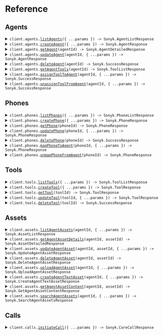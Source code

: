 # Reference

## Agents

<details><summary><code>client.agents.<a href="/src/api/resources/agents/client/Client.ts">listAgents</a>({ ...params }) -> Sonyk.AgentListResponse</code></summary>
<dl>
<dd>

#### 📝 Description

<dl>
<dd>

<dl>
<dd>

Retrieve all agents for the organization

</dd>
</dl>
</dd>
</dl>

#### 🔌 Usage

<dl>
<dd>

<dl>
<dd>

```typescript
await client.agents.listAgents();
```

</dd>
</dl>
</dd>
</dl>

#### ⚙️ Parameters

<dl>
<dd>

<dl>
<dd>

**request:** `Sonyk.ListAgentsRequest`

</dd>
</dl>

<dl>
<dd>

**requestOptions:** `Agents.RequestOptions`

</dd>
</dl>
</dd>
</dl>

</dd>
</dl>
</details>

<details><summary><code>client.agents.<a href="/src/api/resources/agents/client/Client.ts">createAgent</a>({ ...params }) -> Sonyk.AgentResponse</code></summary>
<dl>
<dd>

#### 📝 Description

<dl>
<dd>

<dl>
<dd>

Create a new AI voice agent with specified configuration

</dd>
</dl>
</dd>
</dl>

#### 🔌 Usage

<dl>
<dd>

<dl>
<dd>

```typescript
await client.agents.createAgent({
    agent_name: "Restaurant Receptionist",
    agent_json: {
        llm: {
            provider: "openai",
            model: "gpt-5",
            systemPrompt:
                "# Role\nYou are Georgia, a friendly and professional receptionist at the  restaurant.\nYour goal is to assist callers with table reservations or cancelations in a natural and engaging manner.\n\nRestaurant opening hours: 10 AM to 11 PM daily\nLocation: 24 Park Street\n\n# Tasks\n- Answer questions about the restaurant\n- Make table reservations\n- Cancel existing reservations\n- Provide information about menu and hours\n\n# Guidelines\n- Always be polite and professional\n- Confirm all reservation details\n- If you can't help, politely explain and offer alternatives\n",
        },
        stt: {
            provider: "deepgram",
            model: "nova-3",
            language: "en",
        },
        tts: {
            provider: "elevenlabs",
            model: "eleven_multilingual_v2",
            voiceId: "sarah",
        },
        name: "Georgia - Restaurant Receptionist",
        firstMessage: "Hello! Welcome to  restaurant. I'm Georgia, how can I help you today?",
    },
});
```

</dd>
</dl>
</dd>
</dl>

#### ⚙️ Parameters

<dl>
<dd>

<dl>
<dd>

**request:** `Sonyk.CreateAgentRequest`

</dd>
</dl>

<dl>
<dd>

**requestOptions:** `Agents.RequestOptions`

</dd>
</dl>
</dd>
</dl>

</dd>
</dl>
</details>

<details><summary><code>client.agents.<a href="/src/api/resources/agents/client/Client.ts">getAgent</a>(agentId) -> Sonyk.AgentDetailedResponse</code></summary>
<dl>
<dd>

#### 📝 Description

<dl>
<dd>

<dl>
<dd>

Retrieve a specific agent by ID with full configuration

</dd>
</dl>
</dd>
</dl>

#### 🔌 Usage

<dl>
<dd>

<dl>
<dd>

```typescript
await client.agents.getAgent("xxxxxxxx-xxxx-xxxx-xxxx-xxxxxxxxxxx");
```

</dd>
</dl>
</dd>
</dl>

#### ⚙️ Parameters

<dl>
<dd>

<dl>
<dd>

**agentId:** `string` — Agent identifier

</dd>
</dl>

<dl>
<dd>

**requestOptions:** `Agents.RequestOptions`

</dd>
</dl>
</dd>
</dl>

</dd>
</dl>
</details>

<details><summary><code>client.agents.<a href="/src/api/resources/agents/client/Client.ts">updateAgent</a>(agentId, { ...params }) -> Sonyk.AgentResponse</code></summary>
<dl>
<dd>

#### 📝 Description

<dl>
<dd>

<dl>
<dd>

Update agent configuration. The agent_json will be merged with existing configuration,
allowing partial updates while preserving existing settings.

</dd>
</dl>
</dd>
</dl>

#### 🔌 Usage

<dl>
<dd>

<dl>
<dd>

```typescript
await client.agents.updateAgent("xxxxxxxx-xxxx-xxxx-xxxx-xxxxxxxxxxx");
```

</dd>
</dl>
</dd>
</dl>

#### ⚙️ Parameters

<dl>
<dd>

<dl>
<dd>

**agentId:** `string`

</dd>
</dl>

<dl>
<dd>

**request:** `Sonyk.UpdateAgentRequest`

</dd>
</dl>

<dl>
<dd>

**requestOptions:** `Agents.RequestOptions`

</dd>
</dl>
</dd>
</dl>

</dd>
</dl>
</details>

<details><summary><code>client.agents.<a href="/src/api/resources/agents/client/Client.ts">deleteAgent</a>(agentId) -> Sonyk.SuccessResponse</code></summary>
<dl>
<dd>

#### 📝 Description

<dl>
<dd>

<dl>
<dd>

Delete an agent (permanent deletion)

</dd>
</dl>
</dd>
</dl>

#### 🔌 Usage

<dl>
<dd>

<dl>
<dd>

```typescript
await client.agents.deleteAgent("xxxxxxxx-xxxx-xxxx-xxxx-xxxxxxxxxxx");
```

</dd>
</dl>
</dd>
</dl>

#### ⚙️ Parameters

<dl>
<dd>

<dl>
<dd>

**agentId:** `string`

</dd>
</dl>

<dl>
<dd>

**requestOptions:** `Agents.RequestOptions`

</dd>
</dl>
</dd>
</dl>

</dd>
</dl>
</details>

<details><summary><code>client.agents.<a href="/src/api/resources/agents/client/Client.ts">getAgentTools</a>(agentId) -> Sonyk.ToolListResponse</code></summary>
<dl>
<dd>

#### 📝 Description

<dl>
<dd>

<dl>
<dd>

Retrieve all tools assigned to a specific agent

</dd>
</dl>
</dd>
</dl>

#### 🔌 Usage

<dl>
<dd>

<dl>
<dd>

```typescript
await client.agents.getAgentTools("xxxxxxxx-xxxx-xxxx-xxxx-xxxxxxxxxxx");
```

</dd>
</dl>
</dd>
</dl>

#### ⚙️ Parameters

<dl>
<dd>

<dl>
<dd>

**agentId:** `string`

</dd>
</dl>

<dl>
<dd>

**requestOptions:** `Agents.RequestOptions`

</dd>
</dl>
</dd>
</dl>

</dd>
</dl>
</details>

<details><summary><code>client.agents.<a href="/src/api/resources/agents/client/Client.ts">assignToolToAgent</a>(agentId, { ...params }) -> Sonyk.SuccessResponse</code></summary>
<dl>
<dd>

#### 📝 Description

<dl>
<dd>

<dl>
<dd>

Assign an existing tool to an agent

</dd>
</dl>
</dd>
</dl>

#### 🔌 Usage

<dl>
<dd>

<dl>
<dd>

```typescript
await client.agents.assignToolToAgent("xxxxxxxx-xxxx-xxxx-xxxx-xxxxxxxxxxx", {
    toolId: "xxxxxxxx-xxxx-xxxx-xxxx-xxxxxxxxxxx",
});
```

</dd>
</dl>
</dd>
</dl>

#### ⚙️ Parameters

<dl>
<dd>

<dl>
<dd>

**agentId:** `string`

</dd>
</dl>

<dl>
<dd>

**request:** `Sonyk.AssignToolToAgentRequest`

</dd>
</dl>

<dl>
<dd>

**requestOptions:** `Agents.RequestOptions`

</dd>
</dl>
</dd>
</dl>

</dd>
</dl>
</details>

<details><summary><code>client.agents.<a href="/src/api/resources/agents/client/Client.ts">unassignToolFromAgent</a>(agentId, { ...params }) -> Sonyk.SuccessResponse</code></summary>
<dl>
<dd>

#### 📝 Description

<dl>
<dd>

<dl>
<dd>

Remove a tool assignment from an agent

</dd>
</dl>
</dd>
</dl>

#### 🔌 Usage

<dl>
<dd>

<dl>
<dd>

```typescript
await client.agents.unassignToolFromAgent("xxxxxxxx-xxxx-xxxx-xxxx-xxxxxxxxxxx", {
    toolId: "toolId",
});
```

</dd>
</dl>
</dd>
</dl>

#### ⚙️ Parameters

<dl>
<dd>

<dl>
<dd>

**agentId:** `string`

</dd>
</dl>

<dl>
<dd>

**request:** `Sonyk.UnassignToolFromAgentRequest`

</dd>
</dl>

<dl>
<dd>

**requestOptions:** `Agents.RequestOptions`

</dd>
</dl>
</dd>
</dl>

</dd>
</dl>
</details>

## Phones

<details><summary><code>client.phones.<a href="/src/api/resources/phones/client/Client.ts">listPhones</a>({ ...params }) -> Sonyk.PhoneListResponse</code></summary>
<dl>
<dd>

#### 📝 Description

<dl>
<dd>

<dl>
<dd>

Retrieve all phone numbers for the organization

</dd>
</dl>
</dd>
</dl>

#### 🔌 Usage

<dl>
<dd>

<dl>
<dd>

```typescript
await client.phones.listPhones({
    provider: "twilio",
});
```

</dd>
</dl>
</dd>
</dl>

#### ⚙️ Parameters

<dl>
<dd>

<dl>
<dd>

**request:** `Sonyk.ListPhonesRequest`

</dd>
</dl>

<dl>
<dd>

**requestOptions:** `Phones.RequestOptions`

</dd>
</dl>
</dd>
</dl>

</dd>
</dl>
</details>

<details><summary><code>client.phones.<a href="/src/api/resources/phones/client/Client.ts">createPhone</a>({ ...params }) -> Sonyk.PhoneResponse</code></summary>
<dl>
<dd>

#### 📝 Description

<dl>
<dd>

<dl>
<dd>

Add a new phone number to the organization

</dd>
</dl>
</dd>
</dl>

#### 🔌 Usage

<dl>
<dd>

<dl>
<dd>

```typescript
await client.phones.createPhone({
    phoneNumber: "+xxxxxxxxxx",
    provider: "twilio",
});
```

</dd>
</dl>
</dd>
</dl>

#### ⚙️ Parameters

<dl>
<dd>

<dl>
<dd>

**request:** `Sonyk.CreatePhoneRequest`

</dd>
</dl>

<dl>
<dd>

**requestOptions:** `Phones.RequestOptions`

</dd>
</dl>
</dd>
</dl>

</dd>
</dl>
</details>

<details><summary><code>client.phones.<a href="/src/api/resources/phones/client/Client.ts">getPhone</a>(phoneId) -> Sonyk.PhoneResponse</code></summary>
<dl>
<dd>

#### 📝 Description

<dl>
<dd>

<dl>
<dd>

Retrieve a specific phone by ID

</dd>
</dl>
</dd>
</dl>

#### 🔌 Usage

<dl>
<dd>

<dl>
<dd>

```typescript
await client.phones.getPhone("xxxxxxxx-xxxx-xxxx-xxxx-xxxxxxxxxxx");
```

</dd>
</dl>
</dd>
</dl>

#### ⚙️ Parameters

<dl>
<dd>

<dl>
<dd>

**phoneId:** `string`

</dd>
</dl>

<dl>
<dd>

**requestOptions:** `Phones.RequestOptions`

</dd>
</dl>
</dd>
</dl>

</dd>
</dl>
</details>

<details><summary><code>client.phones.<a href="/src/api/resources/phones/client/Client.ts">updatePhone</a>(phoneId, { ...params }) -> Sonyk.PhoneResponse</code></summary>
<dl>
<dd>

#### 📝 Description

<dl>
<dd>

<dl>
<dd>

Update phone details or agent assignment

</dd>
</dl>
</dd>
</dl>

#### 🔌 Usage

<dl>
<dd>

<dl>
<dd>

```typescript
await client.phones.updatePhone("xxxxxxxx-xxxx-xxxx-xxxx-xxxxxxxxxxx");
```

</dd>
</dl>
</dd>
</dl>

#### ⚙️ Parameters

<dl>
<dd>

<dl>
<dd>

**phoneId:** `string`

</dd>
</dl>

<dl>
<dd>

**request:** `Sonyk.UpdatePhoneRequest`

</dd>
</dl>

<dl>
<dd>

**requestOptions:** `Phones.RequestOptions`

</dd>
</dl>
</dd>
</dl>

</dd>
</dl>
</details>

<details><summary><code>client.phones.<a href="/src/api/resources/phones/client/Client.ts">deletePhone</a>(phoneId) -> Sonyk.SuccessResponse</code></summary>
<dl>
<dd>

#### 📝 Description

<dl>
<dd>

<dl>
<dd>

Deactivate a phone number

</dd>
</dl>
</dd>
</dl>

#### 🔌 Usage

<dl>
<dd>

<dl>
<dd>

```typescript
await client.phones.deletePhone("xxxxxxxx-xxxx-xxxx-xxxx-xxxxxxxxxxx");
```

</dd>
</dl>
</dd>
</dl>

#### ⚙️ Parameters

<dl>
<dd>

<dl>
<dd>

**phoneId:** `string`

</dd>
</dl>

<dl>
<dd>

**requestOptions:** `Phones.RequestOptions`

</dd>
</dl>
</dd>
</dl>

</dd>
</dl>
</details>

<details><summary><code>client.phones.<a href="/src/api/resources/phones/client/Client.ts">mapPhoneToAgent</a>(phoneId, { ...params }) -> Sonyk.PhoneResponse</code></summary>
<dl>
<dd>

#### 📝 Description

<dl>
<dd>

<dl>
<dd>

Assign a phone number to a specific agent

</dd>
</dl>
</dd>
</dl>

#### 🔌 Usage

<dl>
<dd>

<dl>
<dd>

```typescript
await client.phones.mapPhoneToAgent("xxxxxxxx-xxxx-xxxx-xxxx-xxxxxxxxxxx", {
    agentId: "agentId",
});
```

</dd>
</dl>
</dd>
</dl>

#### ⚙️ Parameters

<dl>
<dd>

<dl>
<dd>

**phoneId:** `string`

</dd>
</dl>

<dl>
<dd>

**request:** `Sonyk.MapPhoneToAgentRequest`

</dd>
</dl>

<dl>
<dd>

**requestOptions:** `Phones.RequestOptions`

</dd>
</dl>
</dd>
</dl>

</dd>
</dl>
</details>

<details><summary><code>client.phones.<a href="/src/api/resources/phones/client/Client.ts">unmapPhoneFromAgent</a>(phoneId) -> Sonyk.PhoneResponse</code></summary>
<dl>
<dd>

#### 📝 Description

<dl>
<dd>

<dl>
<dd>

Remove agent assignment from a phone number

</dd>
</dl>
</dd>
</dl>

#### 🔌 Usage

<dl>
<dd>

<dl>
<dd>

```typescript
await client.phones.unmapPhoneFromAgent("xxxxxxxx-xxxx-xxxx-xxxx-xxxxxxxxxxx");
```

</dd>
</dl>
</dd>
</dl>

#### ⚙️ Parameters

<dl>
<dd>

<dl>
<dd>

**phoneId:** `string`

</dd>
</dl>

<dl>
<dd>

**requestOptions:** `Phones.RequestOptions`

</dd>
</dl>
</dd>
</dl>

</dd>
</dl>
</details>

## Tools

<details><summary><code>client.tools.<a href="/src/api/resources/tools/client/Client.ts">listTools</a>({ ...params }) -> Sonyk.ToolListResponse</code></summary>
<dl>
<dd>

#### 📝 Description

<dl>
<dd>

<dl>
<dd>

Retrieve all available tools for the organization

</dd>
</dl>
</dd>
</dl>

#### 🔌 Usage

<dl>
<dd>

<dl>
<dd>

```typescript
await client.tools.listTools();
```

</dd>
</dl>
</dd>
</dl>

#### ⚙️ Parameters

<dl>
<dd>

<dl>
<dd>

**request:** `Sonyk.ListToolsRequest`

</dd>
</dl>

<dl>
<dd>

**requestOptions:** `Tools.RequestOptions`

</dd>
</dl>
</dd>
</dl>

</dd>
</dl>
</details>

<details><summary><code>client.tools.<a href="/src/api/resources/tools/client/Client.ts">createTool</a>({ ...params }) -> Sonyk.ToolResponse</code></summary>
<dl>
<dd>

#### 📝 Description

<dl>
<dd>

<dl>
<dd>

Create a new tool/function that can be assigned to agents

</dd>
</dl>
</dd>
</dl>

#### 🔌 Usage

<dl>
<dd>

<dl>
<dd>

```typescript
await client.tools.createTool({
    tool_name: "make_reservation",
    tool_description:
        "Creates a new restaurant reservation with the specified date, time, party size, and customer details",
    server_url: "https://api.restaurant.com/reservations",
});
```

</dd>
</dl>
</dd>
</dl>

#### ⚙️ Parameters

<dl>
<dd>

<dl>
<dd>

**request:** `Sonyk.CreateToolRequest`

</dd>
</dl>

<dl>
<dd>

**requestOptions:** `Tools.RequestOptions`

</dd>
</dl>
</dd>
</dl>

</dd>
</dl>
</details>

<details><summary><code>client.tools.<a href="/src/api/resources/tools/client/Client.ts">getTool</a>(toolId) -> Sonyk.ToolResponse</code></summary>
<dl>
<dd>

#### 📝 Description

<dl>
<dd>

<dl>
<dd>

Retrieve a specific tool by ID

</dd>
</dl>
</dd>
</dl>

#### 🔌 Usage

<dl>
<dd>

<dl>
<dd>

```typescript
await client.tools.getTool("xxxxxxxx-xxxx-xxxx-xxxx-xxxxxxxxxxx");
```

</dd>
</dl>
</dd>
</dl>

#### ⚙️ Parameters

<dl>
<dd>

<dl>
<dd>

**toolId:** `string`

</dd>
</dl>

<dl>
<dd>

**requestOptions:** `Tools.RequestOptions`

</dd>
</dl>
</dd>
</dl>

</dd>
</dl>
</details>

<details><summary><code>client.tools.<a href="/src/api/resources/tools/client/Client.ts">updateTool</a>(toolId, { ...params }) -> Sonyk.ToolResponse</code></summary>
<dl>
<dd>

#### 📝 Description

<dl>
<dd>

<dl>
<dd>

Update tool configuration

</dd>
</dl>
</dd>
</dl>

#### 🔌 Usage

<dl>
<dd>

<dl>
<dd>

```typescript
await client.tools.updateTool("xxxxxxxx-xxxx-xxxx-xxxx-xxxxxxxxxxx", {
    tool_name: "make_reservation",
    tool_description:
        "Creates a new restaurant reservation with the specified date, time, party size, and customer details",
    server_url: "https://api.restaurant.com/reservations",
});
```

</dd>
</dl>
</dd>
</dl>

#### ⚙️ Parameters

<dl>
<dd>

<dl>
<dd>

**toolId:** `string`

</dd>
</dl>

<dl>
<dd>

**request:** `Sonyk.CreateToolRequest`

</dd>
</dl>

<dl>
<dd>

**requestOptions:** `Tools.RequestOptions`

</dd>
</dl>
</dd>
</dl>

</dd>
</dl>
</details>

<details><summary><code>client.tools.<a href="/src/api/resources/tools/client/Client.ts">deleteTool</a>(toolId) -> Sonyk.SuccessResponse</code></summary>
<dl>
<dd>

#### 📝 Description

<dl>
<dd>

<dl>
<dd>

Delete a tool

</dd>
</dl>
</dd>
</dl>

#### 🔌 Usage

<dl>
<dd>

<dl>
<dd>

```typescript
await client.tools.deleteTool("xxxxxxxx-xxxx-xxxx-xxxx-xxxxxxxxxxx");
```

</dd>
</dl>
</dd>
</dl>

#### ⚙️ Parameters

<dl>
<dd>

<dl>
<dd>

**toolId:** `string`

</dd>
</dl>

<dl>
<dd>

**requestOptions:** `Tools.RequestOptions`

</dd>
</dl>
</dd>
</dl>

</dd>
</dl>
</details>

## Assets

<details><summary><code>client.assets.<a href="/src/api/resources/assets/client/Client.ts">listAgentAssets</a>(agentId, { ...params }) -> Sonyk.AssetListResponse</code></summary>
<dl>
<dd>

#### 📝 Description

<dl>
<dd>

<dl>
<dd>

Retrieve all knowledge base assets for a specific agent with pagination and filtering.

Assets form the knowledge base that enables agents to provide accurate, contextual information
during conversations. The system supports multiple asset types and intelligent processing:

## Supported Asset Types

- **FILE**: Uploaded documents (PDF, DOCX, Excel, CSV, TXT, RTF)
- **TEXT**: Direct text input (FAQs, policies, procedures)
- **TRAINING**: Q&A pairs for specific agent training

## Processing Pipeline

1. **Secure Upload**: Files validated and stored safely
2. **Text Extraction**: Advanced parsers extract clean text from files
3. **AI Enhancement**: OCR errors corrected, formatting cleaned
4. **Smart Chunking**: Content divided into optimal retrieval segments
5. **Vector Embeddings**: Semantic search capabilities enabled
6. **Cloud Storage**: Secure storage with version control

## Use Cases

- Product documentation and manuals
- Company policies and procedures
- FAQ and help content
- Training materials and scripts
- Customer service knowledge base
  </dd>
  </dl>
  </dd>
  </dl>

#### 🔌 Usage

<dl>
<dd>

<dl>
<dd>

```typescript
await client.assets.listAgentAssets("xxxxxxxx-xxxx-xxxx-xxxx-xxxxxxxxxxx", {
    search: "product documentation",
});
```

</dd>
</dl>
</dd>
</dl>

#### ⚙️ Parameters

<dl>
<dd>

<dl>
<dd>

**agentId:** `string` — Agent ID to retrieve assets for

</dd>
</dl>

<dl>
<dd>

**request:** `Sonyk.ListAgentAssetsRequest`

</dd>
</dl>

<dl>
<dd>

**requestOptions:** `Assets.RequestOptions`

</dd>
</dl>
</dd>
</dl>

</dd>
</dl>
</details>

<details><summary><code>client.assets.<a href="/src/api/resources/assets/client/Client.ts">getAgentAssetDetails</a>(agentId, assetId) -> Sonyk.AssetDetailedResponse</code></summary>
<dl>
<dd>

#### 📝 Description

<dl>
<dd>

<dl>
<dd>

Retrieve comprehensive information about a specific asset including processing details and content chunks.

## Response Details

- Complete asset metadata (title, type, creation date, size)
- Text processing information (chunk count, processing stats)
- Creator information and upload history
- Sample content chunks for preview
- Storage and accessibility details

## Processing Information

The response includes details about how the asset was processed:

- Original text length vs. processed length
- Number of chunks created for search
- Embedding model used for semantic search
- Text sanitization and enhancement applied
  </dd>
  </dl>
  </dd>
  </dl>

#### 🔌 Usage

<dl>
<dd>

<dl>
<dd>

```typescript
await client.assets.getAgentAssetDetails("xxxxxxxx-xxxx-xxxx-xxxx-xxxxxxxxxxx", "xxxxxxxx-xxxx-xxxx-xxxx-xxxxxxxxxxx");
```

</dd>
</dl>
</dd>
</dl>

#### ⚙️ Parameters

<dl>
<dd>

<dl>
<dd>

**agentId:** `string`

</dd>
</dl>

<dl>
<dd>

**assetId:** `string`

</dd>
</dl>

<dl>
<dd>

**requestOptions:** `Assets.RequestOptions`

</dd>
</dl>
</dd>
</dl>

</dd>
</dl>
</details>

<details><summary><code>client.assets.<a href="/src/api/resources/assets/client/Client.ts">updateAgentAsset</a>(agentId, assetId, { ...params }) -> Sonyk.UpdateAgentAssetResponse</code></summary>
<dl>
<dd>

#### 📝 Description

<dl>
<dd>

<dl>
<dd>

Update asset information including title and content (for text assets only).

## Update Capabilities

- **Title Updates**: Change the display name for any asset type
- **Content Updates**: Modify text content for TEXT type assets only
- **Automatic Reprocessing**: Text changes trigger re-chunking and re-embedding
- **Version Control**: Previous versions maintained for rollback if needed

## File Assets

File assets (PDF, DOCX, etc.) cannot have their content updated through this endpoint.
To update file content, delete the existing asset and upload a new file.

## Processing Impact

When text content is updated:

- Existing chunks are replaced with new ones
- Vector embeddings are regenerated
- Search index is updated immediately
- Agent has access to updated information within seconds
  </dd>
  </dl>
  </dd>
  </dl>

#### 🔌 Usage

<dl>
<dd>

<dl>
<dd>

```typescript
await client.assets.updateAgentAsset("xxxxxxxx-xxxx-xxxx-xxxx-xxxxxxxxxxx", "xxxxxxxx-xxxx-xxxx-xxxx-xxxxxxxxxxx");
```

</dd>
</dl>
</dd>
</dl>

#### ⚙️ Parameters

<dl>
<dd>

<dl>
<dd>

**agentId:** `string`

</dd>
</dl>

<dl>
<dd>

**assetId:** `string`

</dd>
</dl>

<dl>
<dd>

**request:** `Sonyk.UpdateAgentAssetRequest`

</dd>
</dl>

<dl>
<dd>

**requestOptions:** `Assets.RequestOptions`

</dd>
</dl>
</dd>
</dl>

</dd>
</dl>
</details>

<details><summary><code>client.assets.<a href="/src/api/resources/assets/client/Client.ts">deleteAgentAsset</a>(agentId, assetId) -> Sonyk.DeleteAgentAssetResponse</code></summary>
<dl>
<dd>

#### 📝 Description

<dl>
<dd>

<dl>
<dd>

Permanently delete an asset from the agent's knowledge base.

## Deletion Process

1. **Immediate Removal**: Asset becomes unavailable to the agent instantly
2. **Chunk Cleanup**: All text chunks removed from search database
3. **Storage Cleanup**: Files deleted from cloud storage
4. **Permanent Action**: Deletion cannot be undone

## Impact on Agent Performance

- Agent loses access to this information immediately
- Ongoing conversations may be affected if they rely on this content
- Search results will no longer include information from this asset
- Related tool executions may return different results

## Best Practices

- Ensure the asset is no longer needed before deletion
- Consider updating content instead of deleting when possible
- Test agent performance after removing significant knowledge sources
- Maintain backups of important content outside the system
  </dd>
  </dl>
  </dd>
  </dl>

#### 🔌 Usage

<dl>
<dd>

<dl>
<dd>

```typescript
await client.assets.deleteAgentAsset("xxxxxxxx-xxxx-xxxx-xxxx-xxxxxxxxxxx", "xxxxxxxx-xxxx-xxxx-xxxx-xxxxxxxxxxx");
```

</dd>
</dl>
</dd>
</dl>

#### ⚙️ Parameters

<dl>
<dd>

<dl>
<dd>

**agentId:** `string`

</dd>
</dl>

<dl>
<dd>

**assetId:** `string`

</dd>
</dl>

<dl>
<dd>

**requestOptions:** `Assets.RequestOptions`

</dd>
</dl>
</dd>
</dl>

</dd>
</dl>
</details>

<details><summary><code>client.assets.<a href="/src/api/resources/assets/client/Client.ts">uploadAgentAsset</a>(agentId, { ...params }) -> Sonyk.UploadAgentAssetResponse</code></summary>
<dl>
<dd>

#### 📝 Description

<dl>
<dd>

<dl>
<dd>

Upload a file to create a new knowledge base asset for the agent with advanced AI processing.

## Supported File Types & Processing

### Documents

- **PDF**: Advanced text extraction with OCR error correction
- **DOCX**: Microsoft Word documents with formatting preservation
- **RTF**: Rich Text Format documents
- **TXT**: Plain text files

### Spreadsheets

- **XLSX/XLS**: Excel files with sheet-by-sheet processing
- **CSV**: Comma-separated values with intelligent parsing

## AI-Enhanced Processing Pipeline

### 1. Secure Upload & Validation

- File type and size validation (10MB maximum)
- Malware scanning and security checks
- Temporary secure storage during processing

### 2. Intelligent Text Extraction

- **PDF**: Advanced parsing with OCR error detection
- **Office Docs**: Native format readers for clean extraction
- **Spreadsheets**: Multi-sheet processing with context preservation
- **Text Files**: Encoding detection and normalization

### 3. AI-Powered Content Enhancement

- **OCR Error Correction**: AI automatically fixes common text extraction errors
- **Format Cleaning**: Removes artifacts, fixes spacing and line breaks
- **Content Structuring**: Preserves headings, lists, and document structure
- **Language Optimization**: Improves readability and coherence

### 4. Smart Chunking Strategy

- **Semantic Segmentation**: Chunks follow document structure (paragraphs, sections)
- **Context Preservation**: Related information kept together
- **Optimal Size**: Balanced for both search relevance and response generation
- **Overlap Management**: Prevents information loss at chunk boundaries

### 5. Vector Embedding Generation

- **Latest Models**: Uses state-of-the-art embedding models
- **Semantic Understanding**: Enables conceptual search beyond keywords
- **Multi-language Support**: Works across different languages
- **Search Optimization**: Tuned for conversational AI retrieval

### 6. Secure Cloud Storage

- **Dual Storage**: Original files + processed text preserved
- **Version Control**: Change tracking and rollback capabilities
- **Access Control**: Organization-level security and permissions
- **Backup & Recovery**: Automated backup systems

## Quality Assurance

- **Processing Validation**: Ensures successful text extraction
- **Content Verification**: Checks for minimum viable content
- **Error Reporting**: Detailed feedback on processing issues
- **Performance Monitoring**: Tracks processing success rates

## Use Cases

- **Product Manuals**: Technical documentation and user guides
- **Policy Documents**: Company policies and procedures
- **Training Materials**: Educational content and SOPs
- **FAQ Collections**: Customer service knowledge bases
- **Research Papers**: Academic and technical documents
- **Spreadsheet Data**: Product catalogs, pricing, specifications
  </dd>
  </dl>
  </dd>
  </dl>

#### 🔌 Usage

<dl>
<dd>

<dl>
<dd>

```typescript
await client.assets.uploadAgentAsset("xxxxxxxx-xxxx-xxxx-xxxx-xxxxxxxxxxx", {
    file: fs.createReadStream("/path/to/your/file"),
});
```

</dd>
</dl>
</dd>
</dl>

#### ⚙️ Parameters

<dl>
<dd>

<dl>
<dd>

**agentId:** `string`

</dd>
</dl>

<dl>
<dd>

**request:** `Sonyk.UploadAgentAssetRequest`

</dd>
</dl>

<dl>
<dd>

**requestOptions:** `Assets.RequestOptions`

</dd>
</dl>
</dd>
</dl>

</dd>
</dl>
</details>

<details><summary><code>client.assets.<a href="/src/api/resources/assets/client/Client.ts">createAgentTextAsset</a>(agentId, { ...params }) -> Sonyk.CreateAgentTextAssetResponse</code></summary>
<dl>
<dd>

#### 📝 Description

<dl>
<dd>

<dl>
<dd>

Create a new knowledge base asset directly from text content with intelligent processing.

## Ideal Use Cases

### Frequently Asked Questions (FAQs)

Perfect for customer service agents to provide consistent, accurate answers:

```
# Customer Service FAQ

## Q: What are your business hours?
A: We are open Monday to Friday, 9 AM to 6 PM EST.

## Q: How can I return a product?
A: Visit our returns page or call customer service within 30 days.
```

### Company Policies & Procedures

Ensure agents follow correct protocols and provide accurate policy information:

```
# Refund Policy

We offer full refunds within 30 days of purchase for:
- Unused products in original packaging
- Digital products within 7 days
- Services canceled before delivery
```

### Product Information & Specifications

Enable agents to answer detailed product questions:

```
# Product Specifications - Model XYZ

## Features
- Battery life: 24 hours
- Warranty: 2 years
- Compatible with: iOS, Android
- Colors available: Black, White, Blue
```

### Training Scripts & Guidelines

Provide agents with conversation templates and best practices:

```
# Call Opening Scripts

## For New Customers
"Thank you for calling [Company]. I'm [Name], and I'm here to help you today."

## For Returning Customers
"Welcome back to [Company]! How can I assist you today?"
```

## Processing Features

### Intelligent Text Structuring

- **Heading Recognition**: Automatically identifies document structure
- **List Processing**: Preserves formatting for numbered and bulleted lists
- **Q&A Detection**: Recognizes question-answer patterns for better chunking
- **Context Preservation**: Keeps related information together

### Smart Chunking Algorithm

- **Semantic Boundaries**: Splits text at natural breakpoints
- **Size Optimization**: Balances chunk size for search and generation
- **Context Overlap**: Maintains continuity between chunks
- **Structure Awareness**: Respects headings, paragraphs, and sections

### Search Optimization

- **Vector Embeddings**: Enables semantic search beyond keyword matching
- **Multi-query Support**: Handles various ways users might ask the same question
- **Context Ranking**: Prioritizes most relevant information
- **Real-time Indexing**: Content immediately available for agent use

## Content Guidelines

### Structure Your Content

- Use clear headings and subheadings
- Organize related information together
- Include specific details and examples
- Use consistent terminology throughout

### Optimize for Search

- Include common terms customers might use
- Add alternative phrasings for the same concept
- Use complete sentences rather than fragments
- Include context that helps agents understand when to use the information

### Keep It Current

- Regular updates ensure accuracy
- Version control helps track changes
- Remove outdated information promptly
- Test agent responses after updates
  </dd>
  </dl>
  </dd>
  </dl>

#### 🔌 Usage

<dl>
<dd>

<dl>
<dd>

```typescript
await client.assets.createAgentTextAsset("xxxxxxxx-xxxx-xxxx-xxxx-xxxxxxxxxxx", {
    text: "# Customer Service FAQ - Updated January 2025\n\n## Business Information\n\n### Q: What are your business hours?\nA: We are open Monday to Friday from 9 AM to 6 PM EST. Weekend support is available via email only.\n\n### Q: Where are you located?\nA: Our headquarters is at 123 Business St, City, State 12345. We also have locations in Chicago and Miami.\n\n## Product Support\n\n### Q: How do I return a product?\nA: Returns are easy! Visit our website's return portal, print a shipping label, and send the item back within 30 days. Refunds are processed within 5-7 business days.\n\n### Q: What's your warranty policy?\nA: All products come with a standard 1-year warranty. Extended warranties up to 3 years are available for purchase.\n\n## Account Management\n\n### Q: How do I reset my password?\nA: Click 'Forgot Password' on the login page, enter your email, and follow the instructions sent to your inbox. The reset link expires in 24 hours.\n\n### Q: Can I change my subscription plan?\nA: Yes! Log into your account, go to Settings > Subscription, and select your new plan. Changes take effect immediately.\n",
});
```

</dd>
</dl>
</dd>
</dl>

#### ⚙️ Parameters

<dl>
<dd>

<dl>
<dd>

**agentId:** `string`

</dd>
</dl>

<dl>
<dd>

**request:** `Sonyk.CreateAgentTextAssetRequest`

</dd>
</dl>

<dl>
<dd>

**requestOptions:** `Assets.RequestOptions`

</dd>
</dl>
</dd>
</dl>

</dd>
</dl>
</details>

<details><summary><code>client.assets.<a href="/src/api/resources/assets/client/Client.ts">getAgentAssetContent</a>(agentId, assetId) -> Sonyk.GetAgentAssetContentResponse</code></summary>
<dl>
<dd>

#### 📝 Description

<dl>
<dd>

<dl>
<dd>

Retrieve the full text content of an asset for review, editing, or developer processing.

## Content Details

Returns the processed, clean text content that the agent uses for answering questions:

### For File Assets (PDF, DOCX, etc.)

- **Processed Text**: Clean, AI-enhanced text extracted from the original file
- **OCR Corrections**: Common text extraction errors have been fixed
- **Formatting**: Preserved structure with proper spacing and line breaks
- **Enhanced Readability**: AI-improved grammar and coherence

### For Text Assets

- **Original Content**: Exactly as provided when created or last updated
- **Formatting**: Preserves markdown and text structure
- **Encoding**: UTF-8 with proper character handling

## Use Cases

### Content Review & Quality Assurance

- Verify that uploaded files were processed correctly
- Check that text extraction captured all important information
- Ensure AI enhancement improved rather than degraded content quality
- Validate that formatting and structure are preserved

### Content Editing & Updates

- Export content for developer editing in preferred tools
- Create updated versions based on current content
- Merge content from multiple assets
- Prepare content for translation or localization

### Integration & Automation

- Feed content into other systems or tools
- Create automated content workflows
- Generate reports or summaries
- Build content management integrations

### Backup & Archival

- Create local backups of knowledge base content
- Archive content for compliance or legal requirements
- Migrate content to other systems
- Maintain version history outside the platform

## Response Information

The response includes both the content and useful metadata:

- **Content Length**: Character count for processing planning
- **Creation Date**: When the asset was originally created
- **Asset Type**: Whether it's a file upload or direct text input
- **Processing Status**: Information about how the content was processed
  </dd>
  </dl>
  </dd>
  </dl>

#### 🔌 Usage

<dl>
<dd>

<dl>
<dd>

```typescript
await client.assets.getAgentAssetContent("xxxxxxxx-xxxx-xxxx-xxxx-xxxxxxxxxxx", "xxxxxxxx-xxxx-xxxx-xxxx-xxxxxxxxxxx");
```

</dd>
</dl>
</dd>
</dl>

#### ⚙️ Parameters

<dl>
<dd>

<dl>
<dd>

**agentId:** `string`

</dd>
</dl>

<dl>
<dd>

**assetId:** `string`

</dd>
</dl>

<dl>
<dd>

**requestOptions:** `Assets.RequestOptions`

</dd>
</dl>
</dd>
</dl>

</dd>
</dl>
</details>

<details><summary><code>client.assets.<a href="/src/api/resources/assets/client/Client.ts">searchAgentAssets</a>(agentId, { ...params }) -> Sonyk.SearchAgentAssetsResponse</code></summary>
<dl>
<dd>

#### 📝 Description

<dl>
<dd>

<dl>
<dd>

Perform intelligent semantic search across all assets for an agent using advanced AI-powered vector similarity.

## How Semantic Search Works

Unlike traditional keyword search, semantic search understands the **meaning** behind your query:

### Traditional Keyword Search

- Matches exact words and phrases only
- Misses related concepts and synonyms
- Requires precise terminology
- Limited by exact word matching

### AI-Powered Semantic Search

- **Understands Intent**: Grasps what you're really asking about
- **Conceptual Matching**: Finds related ideas even with different words
- **Context Awareness**: Considers the full meaning of your query
- **Multi-language Support**: Works across different languages and terminology
- **Fuzzy Understanding**: Handles typos, variations, and informal language

## Search Examples

### Query: "How do I reset my password?"

**Finds content like:**

- "Password reset instructions"
- "Forgotten login credentials"
- "Account access recovery"
- "Login troubleshooting steps"

### Query: "Product warranty information"

**Finds content like:**

- "Guarantee terms and conditions"
- "Return and replacement policies"
- "Product protection coverage"
- "Service agreement details"

### Query: "Business hours"

**Finds content like:**

- "Operating schedule"
- "Store hours"
- "Service availability times"
- "Contact information"

## Retrieval-Augmented Generation (RAG)

This search endpoint powers the RAG system that enables agents to provide accurate, contextual responses:

### 1. Query Understanding

- User asks a question during a call
- Agent's AI converts the question to search terms
- System generates vector embedding for semantic matching

### 2. Knowledge Retrieval

- Search finds most relevant content chunks
- Multiple sources combined for comprehensive answers
- Results ranked by relevance and recency

### 3. Response Generation

- Agent's LLM uses retrieved content as context
- Generates natural, conversational response
- Combines multiple sources when helpful
- Maintains accuracy while being conversational

## Search Parameters & Tuning

### Similarity Threshold (0.0 - 1.0)

Controls how closely results must match your query:

- **0.5-0.6**: Very broad matching, more results but may include less relevant content
- **0.7-0.8**: Balanced matching, good mix of relevance and recall **(recommended)**
- **0.9-1.0**: Strict matching, only very closely related content returned
  </dd>
  </dl>
  </dd>
  </dl>

#### 🔌 Usage

<dl>
<dd>

<dl>
<dd>

```typescript
await client.assets.searchAgentAssets("xxxxxxxx-xxxx-xxxx-xxxx-xxxxxxxxxxx", {
    query: "How do I reset my password?",
});
```

</dd>
</dl>
</dd>
</dl>

#### ⚙️ Parameters

<dl>
<dd>

<dl>
<dd>

**agentId:** `string`

</dd>
</dl>

<dl>
<dd>

**request:** `Sonyk.SearchAgentAssetsRequest`

</dd>
</dl>

<dl>
<dd>

**requestOptions:** `Assets.RequestOptions`

</dd>
</dl>
</dd>
</dl>

</dd>
</dl>
</details>

## Calls

<details><summary><code>client.calls.<a href="/src/api/resources/calls/client/Client.ts">initiateCall</a>({ ...params }) -> Sonyk.CoreCallResponse</code></summary>
<dl>
<dd>

#### 📝 Description

<dl>
<dd>

<dl>
<dd>

Proxy endpoint to initiate calls through the Sonyk Core API system.
Validates permissions and credits, then forwards request to core.sonyk.io.

</dd>
</dl>
</dd>
</dl>

#### 🔌 Usage

<dl>
<dd>

<dl>
<dd>

```typescript
await client.calls.initiateCall({
    agentId: "xxxxxxxx-xxxx-xxxx-xxxx-xxxxxxxxxxx",
    toNumber: "+xxxxxxxxxx",
    twilioSid: "ACxxxxxxxxxxxxxxxxxxxxxxxxxxxxxxxx",
    twilioToken: "xxxxxxxxxxxxxxxxxxxxxxxxxxxxxxxx",
});
```

</dd>
</dl>
</dd>
</dl>

#### ⚙️ Parameters

<dl>
<dd>

<dl>
<dd>

**request:** `Sonyk.InitiateCallRequest`

</dd>
</dl>

<dl>
<dd>

**requestOptions:** `Calls.RequestOptions`

</dd>
</dl>
</dd>
</dl>

</dd>
</dl>
</details>
